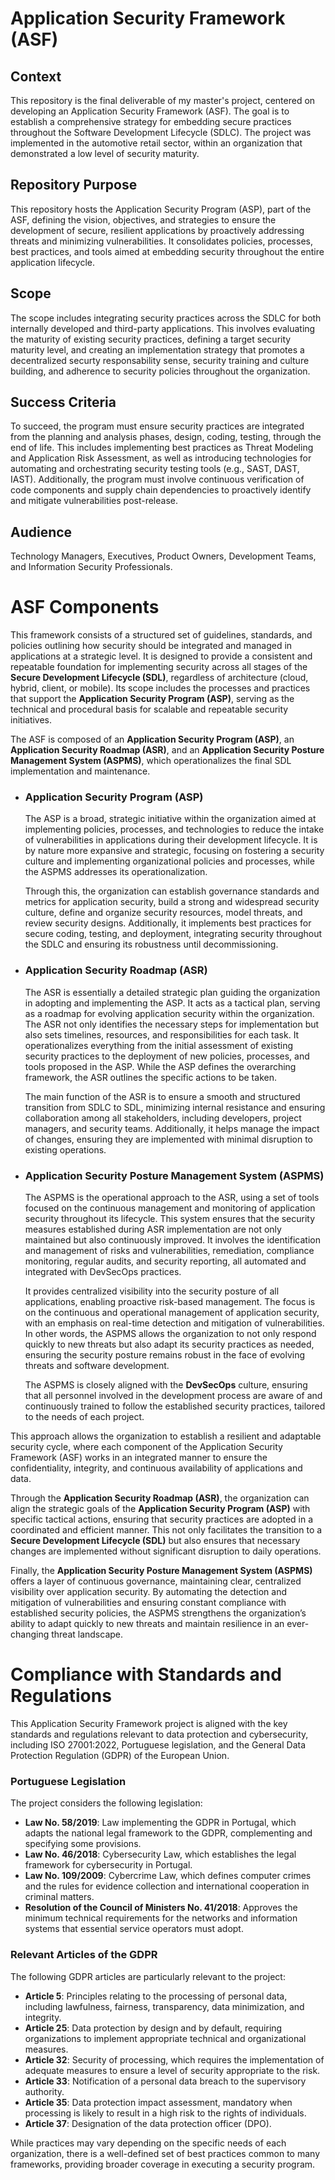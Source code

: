 # Application Security Framework (ASF)

## Context

This repository is the final deliverable of my master's project, centered on developing an Application Security Framework (ASF). The goal is to establish a comprehensive strategy for embedding secure practices throughout the Software Development Lifecycle (SDLC). The project was implemented in the automotive retail sector, within an organization that demonstrated a low level of security maturity.

## Repository Purpose

This repository hosts the Application Security Program (ASP), part of the ASF, defining the vision, objectives, and strategies to ensure the development of secure, resilient applications by proactively addressing threats and minimizing vulnerabilities. It consolidates policies, processes, best practices, and tools aimed at embedding security throughout the entire application lifecycle. 

## Scope

The scope includes integrating security practices across the SDLC for both internally developed and third-party applications. This involves evaluating the maturity of existing security practices, defining a target security maturity level, and creating an implementation strategy that promotes a decentralized securty responsability sense, security training and culture building, and adherence to security policies throughout the organization.

## Success Criteria

To succeed, the program must ensure security practices are integrated from the planning and analysis phases, design, coding, testing, through the end of life. This includes implementing best practices as Threat Modeling and Application Risk Assessment, as well as introducing technologies for automating and orchestrating security testing tools (e.g., SAST, DAST, IAST). Additionally, the program must involve continuous verification of code components and supply chain dependencies to proactively identify and mitigate vulnerabilities post-release.

## Audience

Technology Managers, Executives, Product Owners, Development Teams, and Information Security Professionals.

# ASF Components

This framework consists of a structured set of guidelines, standards, and policies outlining how security should be integrated and managed in applications at a strategic level. It is designed to provide a consistent and repeatable foundation for implementing security across all stages of the **Secure Development Lifecycle (SDL)**, regardless of architecture (cloud, hybrid, client, or mobile). Its scope includes the processes and practices that support the **Application Security Program (ASP)**, serving as the technical and procedural basis for scalable and repeatable security initiatives.

The ASF is composed of an **Application Security Program (ASP)**, an **Application Security Roadmap (ASR)**, and an **Application Security Posture Management System (ASPMS)**, which operationalizes the final SDL implementation and maintenance.

- ### Application Security Program (ASP)

    The ASP is a broad, strategic initiative within the organization aimed at implementing policies, processes, and technologies to reduce the intake of vulnerabilities in applications during their development lifecycle. It is by nature more expansive and strategic, focusing on fostering a security culture and implementing organizational policies and processes, while the ASPMS addresses its operationalization.
    
    Through this, the organization can establish governance standards and metrics for application security, build a strong and widespread security culture, define and organize security resources, model threats, and review security designs. Additionally, it implements best practices for secure coding, testing, and deployment, integrating security throughout the SDLC and ensuring its robustness until decommissioning.

- ### Application Security Roadmap (ASR)

    The ASR is essentially a detailed strategic plan guiding the organization in adopting and implementing the ASP. It acts as a tactical plan, serving as a roadmap for evolving application security within the organization. The ASR not only identifies the necessary steps for implementation but also sets timelines, resources, and responsibilities for each task. It operationalizes everything from the initial assessment of existing security practices to the deployment of new policies, processes, and tools proposed in the ASP. While the ASP defines the overarching framework, the ASR outlines the specific actions to be taken.

    The main function of the ASR is to ensure a smooth and structured transition from SDLC to SDL, minimizing internal resistance and ensuring collaboration among all stakeholders, including developers, project managers, and security teams. Additionally, it helps manage the impact of changes, ensuring they are implemented with minimal disruption to existing operations.

- ### Application Security Posture Management System (ASPMS)

    The ASPMS is the operational approach to the ASR, using a set of tools focused on the continuous management and monitoring of application security throughout its lifecycle. This system ensures that the security measures established during ASR implementation are not only maintained but also continuously improved. It involves the identification and management of risks and vulnerabilities, remediation, compliance monitoring, regular audits, and security reporting, all automated and integrated with DevSecOps practices.

    It provides centralized visibility into the security posture of all applications, enabling proactive risk-based management. The focus is on the continuous and operational management of application security, with an emphasis on real-time detection and mitigation of vulnerabilities. In other words, the ASPMS allows the organization to not only respond quickly to new threats but also adapt its security practices as needed, ensuring the security posture remains robust in the face of evolving threats and software development.

    The ASPMS is closely aligned with the **DevSecOps** culture, ensuring that all personnel involved in the development process are aware of and continuously trained to follow the established security practices, tailored to the needs of each project.

This approach allows the organization to establish a resilient and adaptable security cycle, where each component of the Application Security Framework (ASF) works in an integrated manner to ensure the confidentiality, integrity, and continuous availability of applications and data.

Through the **Application Security Roadmap (ASR)**, the organization can align the strategic goals of the **Application Security Program (ASP)** with specific tactical actions, ensuring that security practices are adopted in a coordinated and efficient manner. This not only facilitates the transition to a **Secure Development Lifecycle (SDL)** but also ensures that necessary changes are implemented without significant disruption to daily operations.

Finally, the **Application Security Posture Management System (ASPMS)** offers a layer of continuous governance, maintaining clear, centralized visibility over application security. By automating the detection and mitigation of vulnerabilities and ensuring constant compliance with established security policies, the ASPMS strengthens the organization’s ability to adapt quickly to new threats and maintain resilience in an ever-changing threat landscape.

# Compliance with Standards and Regulations

This Application Security Framework project is aligned with the key standards and regulations relevant to data protection and cybersecurity, including ISO 27001:2022, Portuguese legislation, and the General Data Protection Regulation (GDPR) of the European Union.

### Portuguese Legislation

The project considers the following legislation:

- **Law No. 58/2019**: Law implementing the GDPR in Portugal, which adapts the national legal framework to the GDPR, complementing and specifying some provisions.
- **Law No. 46/2018**: Cybersecurity Law, which establishes the legal framework for cybersecurity in Portugal.
- **Law No. 109/2009**: Cybercrime Law, which defines computer crimes and the rules for evidence collection and international cooperation in criminal matters.
- **Resolution of the Council of Ministers No. 41/2018**: Approves the minimum technical requirements for the networks and information systems that essential service operators must adopt.

### Relevant Articles of the GDPR

The following GDPR articles are particularly relevant to the project:

- **Article 5**: Principles relating to the processing of personal data, including lawfulness, fairness, transparency, data minimization, and integrity.
- **Article 25**: Data protection by design and by default, requiring organizations to implement appropriate technical and organizational measures.
- **Article 32**: Security of processing, which requires the implementation of adequate measures to ensure a level of security appropriate to the risk.
- **Article 33**: Notification of a personal data breach to the supervisory authority.
- **Article 35**: Data protection impact assessment, mandatory when processing is likely to result in a high risk to the rights of individuals.
- **Article 37**: Designation of the data protection officer (DPO).

<!--
### Compliance Considerations

To ensure compliance with the mentioned legislation, the project implements the following measures:

- **Data Mapping**: Identifying where personal data is stored and processed.
- **Risk Assessment**: Conducting regular security risk assessments.
- **Security Policies**: Documenting robust security policies.
- **Access Controls**: Establishing strict access controls for sensitive data.
- **Encryption**: Utilizing encryption to protect data at rest and in transit.
- **Monitoring and Logging**: Implementing systems to detect and investigate security incidents.
- **Incident Response Plan**: Developing and maintaining an effective incident response plan.
- **Training**: Providing regular training on security and data protection for all staff.
-->



While practices may vary depending on the specific needs of each organization, there is a well-defined set of best practices common to many frameworks, providing broader coverage in executing a security program.

